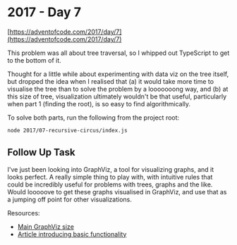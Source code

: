 # 2017 - Day 7

[https://adventofcode.com/2017/day/7](https://adventofcode.com/2017/day/7)

This problem was all about tree traversal, so I whipped out TypeScript to get to the bottom of it.

Thought for a little while about experimenting with data viz on the tree itself, but dropped the idea when I realised that (a) it would take more time to visualise the tree than to solve the problem by a looooooong way, and (b) at this size of tree, visualization ultimately wouldn't be that useful, particularly when part 1 (finding the root), is so easy to find algorithmically.

To solve both parts, run the following from the project root:

```sh
node 2017/07-recursive-circus/index.js
```

## Follow Up Task

I've just been looking into GraphViz, a tool for visualizing graphs, and it looks perfect. A really simple thing to play with, with intuitive rules that could be incredibly useful for problems with trees, graphs and the like. Would looooove to get these graphs visualised in GraphViz, and use that as a jumping off point for other visualizations.

Resources:

- [Main GraphViz size](https://graphviz.org/)
- [Article introducing basic functionality](https://naildrivin5.com/blog/2016/12/08/learn-graphviz-and-up-your-diagramming-game.html)
